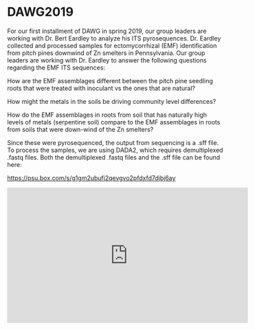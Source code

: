 # DAWG2019

For our first installment of DAWG in spring 2019, our group leaders are working with Dr. Bert Eardley to analyze his ITS pyrosequences. Dr. Eardley collected and processed samples for ectomycorrhizal (EMF) identification from pitch pines downwind of Zn smelters in Pennsylvania. Our group leaders are working with Dr. Eardley to answer the following questions regarding the EMF ITS sequences:

How are the EMF assemblages different between the pitch pine seedling roots that were treated with inoculant vs the ones that are natural? 

How might the metals in the soils be driving community level differences?

How do the EMF assemblages in roots from soil that has naturally high levels of metals (serpentine soil) compare to the EMF assemblages in roots from soils that were down-wind of the Zn smelters?

Since these were pyrosequenced, the output from sequencing is a .sff file. To process the samples, we are using DADA2, which requires demultiplexed .fastq files. Both the demultiplexed .fastq files and the .sff file can be found here: 

https://psu.box.com/s/g1gm2ubufj2qevgvo2pfdxfd7djbj6ay



<iframe id="kaltura_player" src="https://cdnapisec.kaltura.com/p/2356971/sp/235697100/embedIframeJs/uiconf_id/41416911/partner_id/2356971?iframeembed=true&playerId=kaltura_player&entry_id=1_yu0sk7i9&flashvars[streamerType]=auto&amp;flashvars[localizationCode]=en&amp;flashvars[leadWithHTML5]=true&amp;flashvars[sideBarContainer.plugin]=true&amp;flashvars[sideBarContainer.position]=left&amp;flashvars[sideBarContainer.clickToClose]=true&amp;flashvars[chapters.plugin]=true&amp;flashvars[chapters.layout]=vertical&amp;flashvars[chapters.thumbnailRotator]=false&amp;flashvars[streamSelector.plugin]=true&amp;flashvars[EmbedPlayer.SpinnerTarget]=videoHolder&amp;flashvars[dualScreen.plugin]=true&amp;&wid=1_wwiv29xq" width="560" height="315" allowfullscreen webkitallowfullscreen mozAllowFullScreen allow="autoplay *; fullscreen *; encrypted-media *" frameborder="0" title="Kaltura Player"></iframe>
